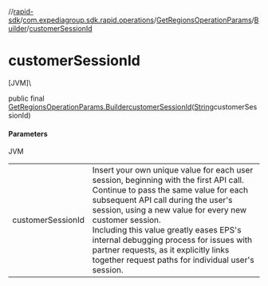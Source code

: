 //[rapid-sdk](../../../../index.md)/[com.expediagroup.sdk.rapid.operations](../../index.md)/[GetRegionsOperationParams](../index.md)/[Builder](index.md)/[customerSessionId](customer-session-id.md)

# customerSessionId

[JVM]\

public final [GetRegionsOperationParams.Builder](index.md)[customerSessionId](customer-session-id.md)([String](https://docs.oracle.com/javase/8/docs/api/java/lang/String.html)customerSessionId)

#### Parameters

JVM

| | |
|---|---|
| customerSessionId | Insert your own unique value for each user session, beginning with the first API call. Continue to pass the same value for each subsequent API call during the user's session, using a new value for every new customer session.<br> Including this value greatly eases EPS's internal debugging process for issues with partner requests, as it explicitly links together request paths for individual user's session. |
